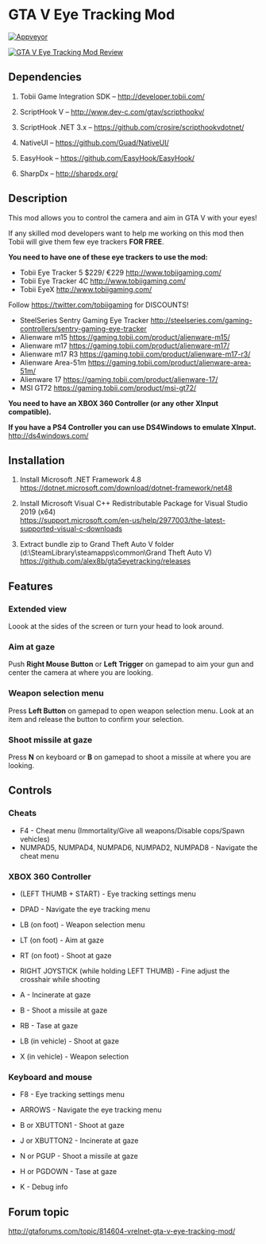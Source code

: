 # GTA V Eye Tracking Mod
[![Appveyor](https://ci.appveyor.com/api/projects/status/github/alex8b/gta5eyetracking?svg=true)](https://ci.appveyor.com/project/alex8b/gta5eyetracking)

[![GTA V Eye Tracking Mod Review](https://i.ytimg.com/vi_webp/RqayFa_nSXs/mqdefault.webp)](https://www.youtube.com/watch?v=6UQdwbOINm4)

## Dependencies

1.	Tobii Game Integration SDK – http://developer.tobii.com/

2.	ScriptHook V – http://www.dev-c.com/gtav/scripthookv/

3.	ScriptHook .NET 3.x – https://github.com/crosire/scripthookvdotnet/

4.	NativeUI – https://github.com/Guad/NativeUI/
	
5.	EasyHook – https://github.com/EasyHook/EasyHook/

6.	SharpDx – http://sharpdx.org/


## Description

This mod allows you to control the camera and aim in GTA V with your eyes!
 
If any skilled mod developers want to help me working on this mod then Tobii will give them few eye trackers **FOR FREE**.

**You need to have one of these eye trackers to use the mod:**
- Tobii Eye Tracker 5 $229/ €229
http://www.tobiigaming.com/
- Tobii Eye Tracker 4C
http://www.tobiigaming.com/
- Tobii EyeX
http://www.tobiigaming.com/

Follow https://twitter.com/tobiigaming for DISCOUNTS!
- SteelSeries Sentry Gaming Eye Tracker
http://steelseries.com/gaming-controllers/sentry-gaming-eye-tracker
- Alienware m15
https://gaming.tobii.com/product/alienware-m15/
- Alienware m17
https://gaming.tobii.com/product/alienware-m17/
- Alienware m17 R3
https://gaming.tobii.com/product/alienware-m17-r3/
- Alienware Area-51m
https://gaming.tobii.com/product/alienware-area-51m/
- Alienware 17
https://gaming.tobii.com/product/alienware-17/
- MSI GT72
https://gaming.tobii.com/product/msi-gt72/

**You need to have an XBOX 360 Controller (or any other XInput compatible).**

**If you have a PS4 Controller you can use DS4Windows to emulate XInput.**  
http://ds4windows.com/

## Installation

1. Install Microsoft .NET Framework 4.8 
   https://dotnet.microsoft.com/download/dotnet-framework/net48

2. Install Microsoft Visual C++ Redistributable Package for Visual Studio 2019 (x64)  
   https://support.microsoft.com/en-us/help/2977003/the-latest-supported-visual-c-downloads

3. Extract bundle zip to Grand Theft Auto V folder  
   (d:\SteamLibrary\steamapps\common\Grand Theft Auto V\)  
   https://github.com/alex8b/gta5eyetracking/releases  

## Features
### Extended view
Loook at the sides of the screen or turn your head to look around.

### Aim at gaze
Push **Right Mouse Button** or **Left Trigger** on gamepad to aim your gun and center the camera at where you are looking.  

### Weapon selection menu
Press **Left Button** on gamepad to open weapon selection menu. Look at an item and release the button to confirm your selection.

### Shoot missile at gaze
Press **N** on keyboard or **B** on gamepad to shoot a missile at where you are looking.

## Controls
### Cheats
- F4 - Cheat menu (Immortality/Give all weapons/Disable cops/Spawn vehicles) 
- NUMPAD5, NUMPAD4, NUMPAD6, NUMPAD2, NUMPAD8 - Navigate the cheat menu 

### XBOX 360 Controller
- (LEFT THUMB + START) - Eye tracking settings menu
- DPAD - Navigate the eye tracking menu 

- LB (on foot) - Weapon selection menu 
- LT (on foot) - Aim at gaze 
- RT (on foot) - Shoot at gaze 
- RIGHT JOYSTICK (while holding LEFT THUMB) - Fine adjust the crosshair while shooting 

- A - Incinerate at gaze 
- B - Shoot a missile at gaze 
- RB - Tase at gaze 

- LB (in vehicle) - Shoot at gaze 
- X (in vehicle) - Weapon selection 

### Keyboard and mouse
- F8 - Eye tracking settings menu
- ARROWS - Navigate the eye tracking menu

- B or XBUTTON1 - Shoot at gaze
- J or XBUTTON2 - Incinerate at gaze
- N or PGUP - Shoot a missile at gaze
- H or PGDOWN - Tase at gaze

- K - Debug info

## Forum topic
http://gtaforums.com/topic/814604-vrelnet-gta-v-eye-tracking-mod/

